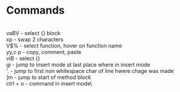 # Commands 
\
vaBV - select {} block\
xp - swap 2 characters\
V$% - select function, hover on function name\
yy,c p - copy, comment, paste\
viB - select {}\
gi - jump to insert mode at last place where in insert mode\
'. - jump to first non whitespace char of line hwere chage was made\
]m  - jump to start of method block\
ctrl + o - command in insert mode\
